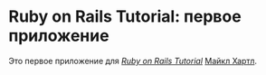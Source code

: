 # Ruby on Rails Tutorial: первое приложение
Это первое приложение для
[*Ruby on Rails Tutorial*](http://railstutorial.org/)
 [Майкл Хартл](http://michaelhartl.com/).